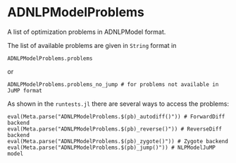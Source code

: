 # ADNLPModelProblems
A list of optimization problems in ADNLPModel format.

The list of available problems are given in `String` format in
```
ADNLPModelProblems.problems
```
or
```
ADNLPModelProblems.problems_no_jump # for problems not available in JuMP format
```

As shown in the `runtests.jl` there are several ways to access the problems:
```
eval(Meta.parse("ADNLPModelProblems.$(pb)_autodiff()")) # ForwardDiff backend
eval(Meta.parse("ADNLPModelProblems.$(pb)_reverse()")) # ReverseDiff backend
eval(Meta.parse("ADNLPModelProblems.$(pb)_zygote()")) # Zygote backend
eval(Meta.parse("ADNLPModelProblems.$(pb)_jump()")) # NLPModelJuMP model
```
